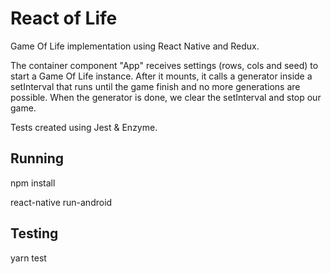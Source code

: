 # React of Life

Game Of Life implementation using React Native and Redux.

The container component "App" receives settings (rows, cols and seed) to start a Game Of Life instance. After it mounts, it calls a generator inside a setInterval that runs until the game finish and no more generations are possible. When the generator is done, we clear the setInterval and stop our game.

Tests created using Jest & Enzyme.


## Running

npm install

react-native run-android

## Testing

yarn test
